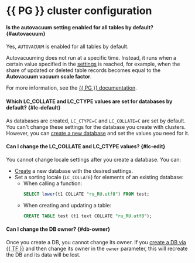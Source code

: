 # {{ PG }} cluster configuration

#### Is the autovacuum setting enabled for all tables by default? {#autovacuum}

Yes, `AUTOVACUUM` is enabled for all tables by default.

Autovacuuming does not run at a specific time. Instead, it runs when a certain value specified in the [settings](../../managed-postgresql/concepts/settings-list.md#dbms-cluster-settings) is reached, for example, when the share of updated or deleted table records becomes equal to the **Autovacuum vacuum scale factor**.

For more information, see the [{{ PG }} documentation](https://www.postgresql.org/docs/11/runtime-config-autovacuum.html).

#### Which LC_COLLATE and LC_CTYPE values are set for databases by default? {#lc-default}

As databases are created, `LC_CTYPE=C` and `LC_COLLATE=C` are set by default. You can't change these settings for the database you create with clusters. However, you can [create a new database](../../managed-postgresql/operations/databases.md) and set the values you need for it.

#### Can I change the LC_COLLATE and LC_CTYPE values? {#lc-edit}

You cannot change locale settings after you create a database. You can:
* [Create](../../managed-postgresql/operations/databases.md#add-db) a new database with the desired settings.
* Set a sorting locale (`LC_COLLATE`) for elements of an existing database:
   * When calling a function:
      ```sql
      SELECT lower(t1 COLLATE "ru_RU.utf8") FROM test;
      ```
   * When creating and updating a table:
      ```sql
      CREATE TABLE test (t1 text COLLATE "ru_RU.utf8");
      ```

#### Can I change the DB owner? {#db-owner}

Once you create a DB, you cannot change its owner. If you [create a DB via {{ TF }}](../../managed-postgresql/operations/databases.md#add-db) and then change its owner in the `owner` parameter, this will recreate the DB and its data will be lost.
